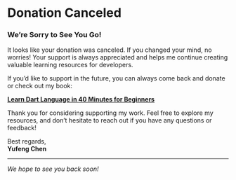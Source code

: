 # Donation Canceled

### We’re Sorry to See You Go!

It looks like your donation was canceled. If you changed your mind, no worries! Your support is always appreciated and helps me continue creating valuable learning resources for developers.

If you’d like to support in the future, you can always come back and donate or check out my book:

[**Learn Dart Language in 40 Minutes for Beginners**](#)

Thank you for considering supporting my work. Feel free to explore my resources, and don’t hesitate to reach out if you have any questions or feedback!

Best regards,  
**Yufeng Chen**

---

_We hope to see you back soon!_
